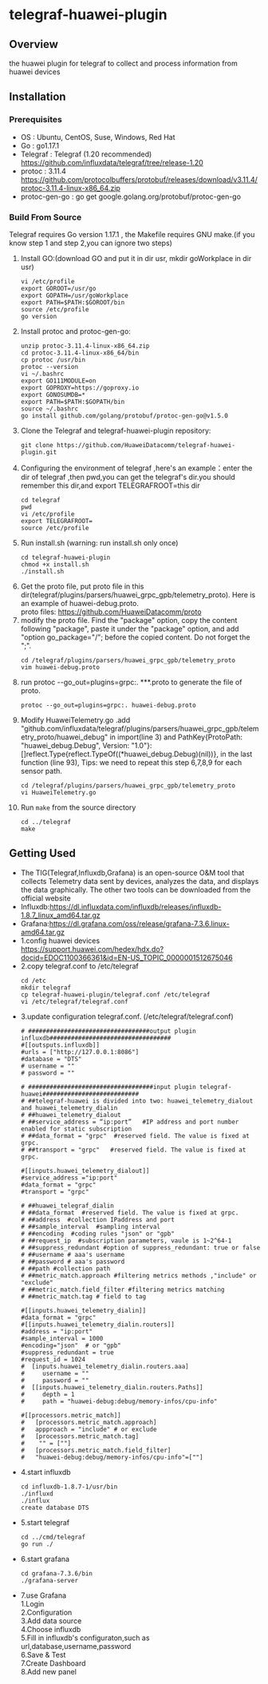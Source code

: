 # **telegraf-huawei-plugin**

## **Overview**
the huawei plugin for telegraf to collect and process information from huawei devices

## **Installation**
### **Prerequisites**

- OS : Ubuntu, CentOS, Suse, Windows, Red Hat
- Go : go1.17.1
- Telegraf : Telegraf (1.20 recommended) https://github.com/influxdata/telegraf/tree/release-1.20
- protoc :  3.11.4
  https://github.com/protocolbuffers/protobuf/releases/download/v3.11.4/protoc-3.11.4-linux-x86_64.zip
- protoc-gen-go :
  go get google.golang.org/protobuf/protoc-gen-go


### Build From Source

Telegraf requires Go version 1.17.1 , the Makefile requires GNU make.(if you know step 1 and step 2,you can ignore two steps)

1. Install GO:(download GO and put it in dir usr, mkdir goWorkplace in dir usr)
   ```
   vi /etc/profile
   export GOROOT=/usr/go
   export GOPATH=/usr/goWorkplace
   export PATH=$PATH:$GOROOT/bin
   source /etc/profile
   go version
   ```
2. Install protoc and protoc-gen-go:
   ```
   unzip protoc-3.11.4-linux-x86_64.zip
   cd protoc-3.11.4-linux-x86_64/bin
   cp protoc /usr/bin
   protoc --version
   vi ~/.bashrc
   export GO111MODULE=on
   export GOPROXY=https://goproxy.io
   export GONOSUMDB=*
   export PATH=$PATH:$GOPATH/bin
   source ~/.bashrc
   go install github.com/golang/protobuf/protoc-gen-go@v1.5.0
   ```
3. Clone the Telegraf and telegraf-huawei-plugin repository:
   ```
   git clone https://github.com/HuaweiDatacomm/telegraf-huawei-plugin.git
   ```
4. Configuring the environment of telegraf ,here's an example：enter the dir of telegraf ,then pwd,you can get the telegraf's dir.you should remember this dir,and export TELEGRAFROOT=this dir
   ```
   cd telegraf
   pwd
   vi /etc/profile  
   export TELEGRAFROOT=
   source /etc/profile
   ```
5. Run install.sh (warning: run install.sh only once)
   ```
   cd telegraf-huawei-plugin
   chmod +x install.sh
   ./install.sh
   ```
6. Get the proto file, put proto file in this dir(telegraf/plugins/parsers/huawei_grpc_gpb/telemetry_proto). Here is an example of huawei-debug.proto.  
proto files: https://github.com/HuaweiDatacomm/proto
7. modify the proto file. Find the "package" option, copy the content following "package", paste it under the "package" option, and add "option go_package="/"; before the copied content. Do not forget the ";".
   ```
   cd /telegraf/plugins/parsers/huawei_grpc_gpb/telemetry_proto
   vim huawei-debug.proto
   ```   
8. run protoc --go_out=plugins=grpc:. ***.proto to generate the file of proto. 
   ```
   protoc --go_out=plugins=grpc:. huawei-debug.proto
   ```   
9. Modify HuaweiTelemetry.go .add "github.com/influxdata/telegraf/plugins/parsers/huawei_grpc_gpb/telemetry_proto/huawei_debug" in import(line 3)  and PathKey{ProtoPath: "huawei_debug.Debug", Version: "1.0"}: []reflect.Type{reflect.TypeOf((*huawei_debug.Debug)(nil))},
   in the last function (line 93), Tips: we need to repeat this step 6,7,8,9 for each sensor path.  
   ```
   cd /telegraf/plugins/parsers/huawei_grpc_gpb/telemetry_proto
   vi HuaweiTelemetry.go 
   ```
8. Run `make` from the source directory
   ```
   cd ../telegraf
   make
   ```
## Getting Used
  
 - The TIG(Telegraf,Influxdb,Grafana) is an open-source O&M tool that collects Telemetry data sent by devices, analyzes the data, and displays the data graphically.
   The other two tools can be downloaded from the official website
 - Influxdb:https://dl.influxdata.com/influxdb/releases/influxdb-1.8.7_linux_amd64.tar.gz
 - Grafana:https://dl.grafana.com/oss/release/grafana-7.3.6.linux-amd64.tar.gz
 - 1.config huawei devices  
    https://support.huawei.com/hedex/hdx.do?docid=EDOC1100366361&id=EN-US_TOPIC_0000001512675046
 - 2.copy telegraf.conf to /etc/telegraf
   ```
   cd /etc
   mkdir telegraf
   cp telegraf-huawei-plugin/telegraf.conf /etc/telegraf
   vi /etc/telegraf/telegraf.conf
   ```
 - 3.update configuration telegraf.conf. (/etc/telegraf/telegraf.conf)
   ```
   # ##################################output plugin influxdb##################################
   #[[outsputs.influxdb]]
   #urls = ["http://127.0.0.1:8086"]
   #database = "DTS"
   # username = ""
   # password = ""
   
   # ###################################input plugin telegraf-huawei###########################
   # ##telegraf-huawei is divided into two: huawei_telemetry_dialout and huawei_telemetry_dialin
   # ##huawei_telemetry_dialout
   # ##service_address = “ip:port”	 #IP address and port number enabled for static subscription
   # ##data_format = "grpc"  #reserved field. The value is fixed at grpc.
   # ##transport = "grpc"   #reserved field. The value is fixed at grpc.
  
   #[[inputs.huawei_telemetry_dialout]]
   #service_address ="ip:port"
   #data_format = "grpc"
   #transport = "grpc"

   # ##huawei_telegraf_dialin
   # ##data_format  #reserved field. The value is fixed at grpc.
   # ##address  #collection IPaddress and port
   # ##sample_interval  #sampling interval
   # ##encoding  #coding rules "json" or "gpb"
   # ##request_ip  #subscription parameters, vaule is 1~2^64-1
   # ##suppress_redundant #option of suppress_redundant: true or false
   # ##username # aaa's username
   # ##password # aaa's password
   # ##path #collection path
   # ##metric_match.approach #filtering metrics methods ,"include" or "exclude"
   # ##metric_match.field_filter #filtering metrics matching 
   # ##metric_match.tag # field to tag
   
   #[[inputs.huawei_telemetry_dialin]]
   #data_format = "grpc" 
   #[[inputs.huawei_telemetry_dialin.routers]]
   #address = "ip:port"
   #sample_interval = 1000
   #encoding="json"  # or "gpb" 
   #suppress_redundant = true
   #request_id = 1024
   #  [inputs.huawei_telemetry_dialin.routers.aaa]
   #     username = ""
   #     password = ""
   #  [[inputs.huawei_telemetry_dialin.routers.Paths]]
   #     depth = 1
   #     path = "huawei-debug:debug/memory-infos/cpu-info"
   
   #[[processors.metric_match]]
   #   [processors.metric_match.approach]
   #   appproach = "include" # or exclude
   #   [processors.metric_match.tag]
   #    "" = [""]
   #   [processors.metric_match.field_filter]
   #   "huawei-debug:debug/memory-infos/cpu-info"=[""]
   ```
 - 4.start influxdb
   ```
   cd influxdb-1.8.7-1/usr/bin
   ./influxd
   ./influx
   create database DTS 
   ```
 - 5.start telegraf
   ```
   cd ../cmd/telegraf
   go run ./
   ```
 - 6.start grafana
    ```
   cd grafana-7.3.6/bin
   ./grafana-server
   ```
 - 7.use Grafana  
   1.Login  
   2.Configuration  
   3.Add data source  
   4.Choose influxdb  
   5.Fill in influxdb's configuraton,such as url,database,username,password  
   6.Save & Test  
   7.Create Dashboard  
   8.Add new panel  
 
   

  







